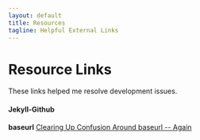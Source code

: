 ```yaml
---
layout: default
title: Resources
tagline: Helpful External Links
---
```


# Resource Links

These links helped me resolve development issues.

#### Jekyll-Github
**baseurl**
[Clearing Up Confusion Around baseurl -- Again](https://byparker.com/blog/2014/clearing-up-confusion-around-baseurl/)
